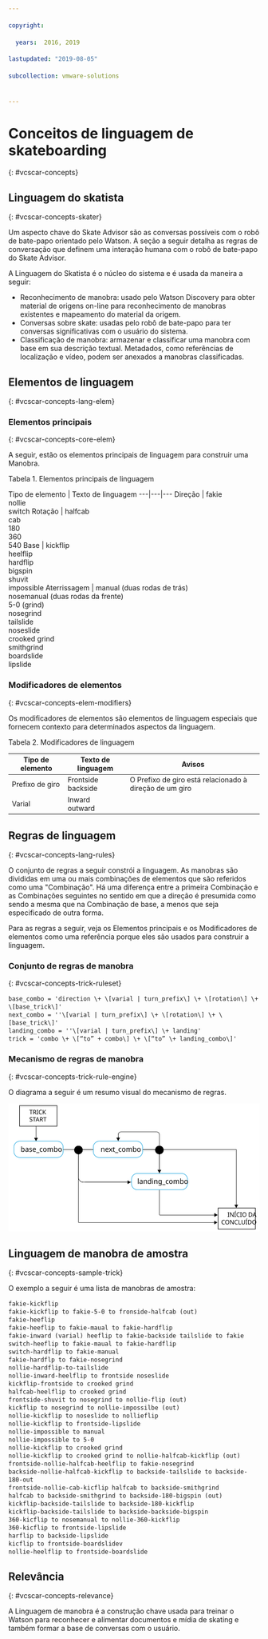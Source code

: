 ```yaml
---

copyright:

  years:  2016, 2019

lastupdated: "2019-08-05"

subcollection: vmware-solutions


---
```


# Conceitos de linguagem de skateboarding
{: #vcscar-concepts}

## Linguagem do skatista
{: #vcscar-concepts-skater}

Um aspecto chave do Skate Advisor são as conversas possíveis com o robô de bate-papo orientado pelo Watson. A seção a seguir detalha as regras de conversação que definem uma interação humana com o robô de bate-papo do Skate Advisor.

A Linguagem do Skatista é o núcleo do sistema e é usada da maneira a seguir:
* Reconhecimento de manobra: usado pelo Watson Discovery para obter material de origens on-line para reconhecimento de manobras existentes e mapeamento do material da origem.
* Conversas sobre skate: usadas pelo robô de bate-papo para ter conversas significativas com o usuário do sistema.
* Classificação de manobra: armazenar e classificar uma manobra com base em sua descrição textual. Metadados, como referências de localização e vídeo, podem ser anexados a manobras classificadas.

## Elementos de linguagem
{: #vcscar-concepts-lang-elem}

### Elementos principais
{: #vcscar-concepts-core-elem}

A seguir, estão os elementos principais de linguagem para construir uma Manobra.

Tabela 1. Elementos principais de linguagem

Tipo de elemento | Texto de linguagem
---|---|---
Direção | fakie<br>nollie<br>switch
Rotação | halfcab<br>cab<br>180<br>360<br>540
Base | kickflip<br>heelflip<br>hardflip<br>bigspin<br>shuvit<br>impossible
Aterrissagem | manual (duas rodas de trás)<br>nosemanual (duas rodas da frente)<br>5-0 (grind)<br>nosegrind<br>tailslide<br>noseslide<br>crooked grind<br>smithgrind<br>boardslide<br>lipslide<br>

### Modificadores de elementos
{: #vcscar-concepts-elem-modifiers}

Os modificadores de elementos são elementos de linguagem especiais que fornecem contexto para determinados aspectos da linguagem.

Tabela 2. Modificadores de linguagem

Tipo de elemento | Texto de linguagem |Avisos
---|---|---
Prefixo de giro | Frontside<br>backside | O Prefixo de giro está relacionado à direção de um giro
Varial | Inward<br>outward |

## Regras de linguagem
{: #vcscar-concepts-lang-rules}

O conjunto de regras a seguir constrói a linguagem. As manobras são divididas em uma ou mais combinações de elementos que são referidos como uma "Combinação". Há uma diferença entre a primeira Combinação e as Combinações seguintes no sentido em que a direção é presumida como sendo a mesma que na Combinação de base, a menos que seja especificado de outra forma.

Para as regras a seguir, veja os Elementos principais e os Modificadores de elementos como uma referência porque eles são usados para construir a linguagem.

### Conjunto de regras de manobra
{: #vcscar-concepts-trick-ruleset}

```
base_combo = 'direction \+ \[varial | turn_prefix\] \+ \[rotation\] \+ \[base_trick\]'
next_combo = ''\[varial | turn_prefix\] \+ \[rotation\] \+ \[base_trick\]'
landing_combo = ''\[varial | turn_prefix\] \+ landing'
trick = 'combo \+ \[“to” + combo\] \+ \[“to” \+ landing_combo\]'
```

### Mecanismo de regras de manobra
{: #vcscar-concepts-trick-rule-engine}

O diagrama a seguir é um resumo visual do mecanismo de regras.

![Visão geral da linguagem do Skate](../../images/vcscar-skate-language.svg "Visão geral da linguagem do Skate")

## Linguagem de manobra de amostra
{: #vcscar-concepts-sample-trick}

O exemplo a seguir é uma lista de manobras de amostra:

```
fakie-kickflip
fakie-kickflip to fakie-5-0 to fronside-halfcab (out)
fakie-heeflip
fakie-heeflip to fakie-maual to fakie-hardflip
fakie-inward (varial) heeflip to fakie-backside tailslide to fakie
switch-heeflip to fakie-maual to fakie-hardflip
switch-hardflip to fakie-manual
fakie-hardflp to fakie-nosegrind
nollie-hardflip-to-tailslide
nollie-inward-heelflip to frontside noseslide
kickflip-frontside to crooked grind
halfcab-heelflip to crooked grind
frontside-shuvit to nosegrind to nollie-flip (out)
kickflip to nosegrind to nollie-impossilbe (out)
nollie-kickflip to noseslide to nollieflip
nollie-kickflip to frontside-lipslide
nollie-impossible to manual
nollie-impossible to 5-0
nollie-kickflip to crooked grind
nollie-kickflip to crooked grind to nollie-halfcab-kickflip (out)
frontside-nollie-halfcab-heelflip to fakie-nosegrind
backside-nollie-halfcab-kickflip to backside-tailslide to backside-180-out
frontside-nollie-cab-kicflip halfcab to backside-smithgrind
halfcab to backside-smithgrind to backside-180-bigspin (out)
kickflip-backside-tailslide to backside-180-kickflip
kickflip-backside-tailslide to backside-backside-bigspin
360-kicflip to nosemanual to nollie-360-kickflip
360-kicflip to frontside-lipslide
harflip to backside-lipslide
kicflip to frontside-boardslidev
nollie-heelflip to frontside-boardslide
```

## Relevância
{: #vcscar-concepts-relevance}

A Linguagem de manobra é a construção chave usada para treinar o Watson para reconhecer e alimentar documentos e mídia de skating e também formar a base de conversas com o usuário.
